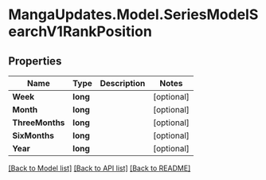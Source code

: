 # MangaUpdates.Model.SeriesModelSearchV1RankPosition

## Properties

Name | Type | Description | Notes
------------ | ------------- | ------------- | -------------
**Week** | **long** |  | [optional] 
**Month** | **long** |  | [optional] 
**ThreeMonths** | **long** |  | [optional] 
**SixMonths** | **long** |  | [optional] 
**Year** | **long** |  | [optional] 

[[Back to Model list]](../README.md#documentation-for-models) [[Back to API list]](../README.md#documentation-for-api-endpoints) [[Back to README]](../README.md)

